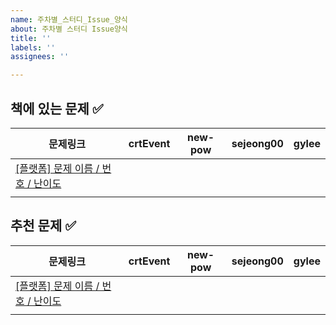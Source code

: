 ```yaml
---
name: 주차별_스터디_Issue_양식
about: 주차별 스터디 Issue양식
title: ''
labels: ''
assignees: ''

---
```


## 책에 있는 문제 ✅

| 문제링크 | crtEvent | new-pow | sejeong00 | gylee |
|---------|---------|-----------|-----------|-----------|
| [[플랫폼] 문제 이름 / 번호 / 난이도]() |  |  |  |  |
| []() |  |  |  |  |

## 추천 문제 ✅

| 문제링크 | crtEvent | new-pow | sejeong00 | gylee |
|---------|---------|-----------|-----------|-----------|
| [[플랫폼] 문제 이름 / 번호 / 난이도]() |  |  |  |  |
| []() |  |  |  |  |
